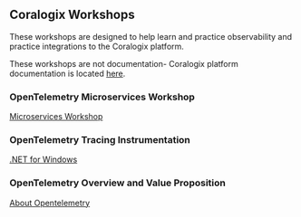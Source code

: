 ## Coralogix Workshops

These workshops are designed to help learn and practice observability and practice integrations to the Coralogix platform.

These workshops are not documentation- Coralogix platform documentation is located [here](https://coralogix.com/docs/).

### OpenTelemetry Microservices Workshop

[Microservices Workshop](otel/microservices-workshop/index.md)

### OpenTelemetry Tracing Instrumentation

[.NET for Windows](otel/dotnet-windows/index.md)

### OpenTelemetry Overview and Value Proposition  

[About Opentelemetry](otel/about-opentelemetry.md)